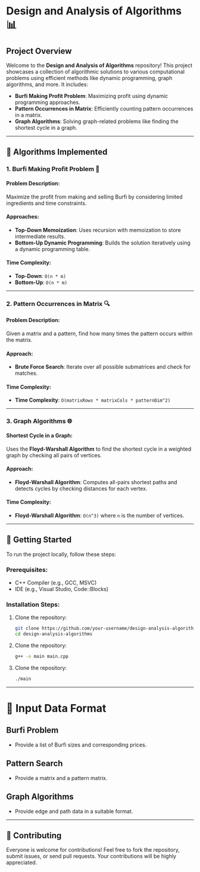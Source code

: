 # Design and Analysis of Algorithms 📊

## Project Overview

Welcome to the **Design and Analysis of Algorithms** repository! This project showcases a collection of algorithmic solutions to various computational problems using efficient methods like dynamic programming, graph algorithms, and more. It includes:

- **Burfi Making Profit Problem**: Maximizing profit using dynamic programming approaches.
- **Pattern Occurrences in Matrix**: Efficiently counting pattern occurrences in a matrix.
- **Graph Algorithms**: Solving graph-related problems like finding the shortest cycle in a graph.

---

## 🧩 Algorithms Implemented

### 1. **Burfi Making Profit Problem** 🍬

#### Problem Description:
Maximize the profit from making and selling Burfi by considering limited ingredients and time constraints.

#### Approaches:
- **Top-Down Memoization**: Uses recursion with memoization to store intermediate results.
- **Bottom-Up Dynamic Programming**: Builds the solution iteratively using a dynamic programming table.

#### Time Complexity:
- **Top-Down**: `O(n * m)`
- **Bottom-Up**: `O(n * m)`

---

### 2. **Pattern Occurrences in Matrix** 🔍

#### Problem Description:
Given a matrix and a pattern, find how many times the pattern occurs within the matrix.

#### Approach:
- **Brute Force Search**: Iterate over all possible submatrices and check for matches.

#### Time Complexity:
- **Time Complexity**: `O(matrixRows * matrixCols * patternDim^2)`

---

### 3. **Graph Algorithms** 🌐

#### Shortest Cycle in a Graph:
Uses the **Floyd-Warshall Algorithm** to find the shortest cycle in a weighted graph by checking all pairs of vertices.

#### Approach:
- **Floyd-Warshall Algorithm**: Computes all-pairs shortest paths and detects cycles by checking distances for each vertex.

#### Time Complexity:
- **Floyd-Warshall Algorithm**: `O(n^3)` where `n` is the number of vertices.

---

## 🚀 Getting Started

To run the project locally, follow these steps:

### Prerequisites:
- C++ Compiler (e.g., GCC, MSVC)
- IDE (e.g., Visual Studio, Code::Blocks)

### Installation Steps:

1. Clone the repository:
   ```bash
   git clone https://github.com/your-username/design-analysis-algorithms.git
   cd design-analysis-algorithms
2. Clone the repository:
   ```bash
   g++ -o main main.cpp
3. Clone the repository:
   ```bash
   ./main

---

# 📝 Input Data Format

## Burfi Problem
- Provide a list of Burfi sizes and corresponding prices.

## Pattern Search
- Provide a matrix and a pattern matrix.

## Graph Algorithms
- Provide edge and path data in a suitable format.

---

## 🤝 Contributing
Everyone is welcome for contributions! Feel free to fork the repository, submit issues, or send pull requests. Your contributions will be highly appreciated.
